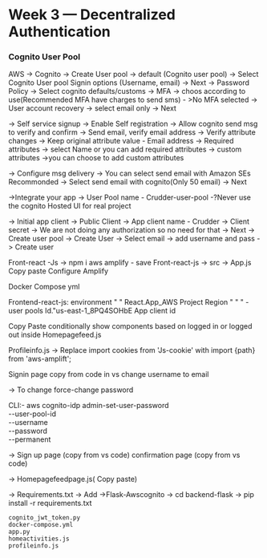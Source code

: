 # Week 3 — Decentralized Authentication

### Cognito User Pool
AWS -> Cognito -> Create User pool -> default (Cognito user pool) -> Select Cognito User pool Signin options (Username, email) -> Next
-> Password Policy -> Select cognito defaults/customs
-> MFA -> choos according to use(Recommended MFA have charges to send sms) - >No MFA selected
-> User account recovery -> select email only -> Next

-> Self service signup
    -> Enable Self registration
    -> Allow cognito send msg to verify and confirm
          -> Send email, verify email address
    -> Verify attribute changes -> Keep original attribute value - Email address
    -> Required attributes -> select Name or you can add required attributes
    -> custom attributes ->you can choose to add custom attributes

-> Configure msg delivery
    -> You can select send email with Amazon SEs Recommonded
    -> Select send email with cognito(Only 50 email)
    -> Next

->Integrate your app
    -> User Pool name - Crudder-user-pool
    -?Never use the cognito Hosted UI for real project

-> Initial app client
    -> Public Client
    -> App client name - Crudder
    -> Client secret
        -> We are not doing any authorization so no need for that
        -> Next 
        -> Create user pool
-> Create User
    -> Select email -> add username and pass
    -> Create user

Front-react -Js -> npm i aws amplify - save
Front-react-js -> src -> App.js
Copy paste Configure Amplify

Docker Compose yml

Frontend-react-js:
  environment
  "
  "
  React.App_AWS Project Region
  "
  "
  " -user pools Id."us-east-1_8PQ4SOHbE
  App client id

  Copy Paste conditionally show components based on logged in or logged out inside Homepagefeed.js

  Profileinfo.js
      -> Replace import cookies from 'Js-cookie' with import {path} from 'aws-amplift';

  Signin page
      copy from code in vs
      change username to email

  -> To change force-change password

CLI:- 
aws cognito-idp admin-set-user-password\
    --user-pool-id <user-pool-id>\
    --username<username>\
    --password<password>\
    --permanent

-> Sign up page (copy from vs code)
   confirmation page (copy from vs code)

-> Homepagefeedpage.js( Copy paste)

-> Requirements.txt
    -> Add ->Flask-Awscognito
    -> cd backend-flask
    -> pip install -r requirements.txt

    cognito_jwt_token.py
    docker-compose.yml
    app.py
    homeactivities.js
    profileinfo.js
    

